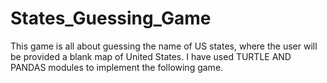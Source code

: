 # States_Guessing_Game
This game is all about guessing the name of US states, where the user will be provided a blank map of United States.
I have used TURTLE AND PANDAS modules to implement the following game.
